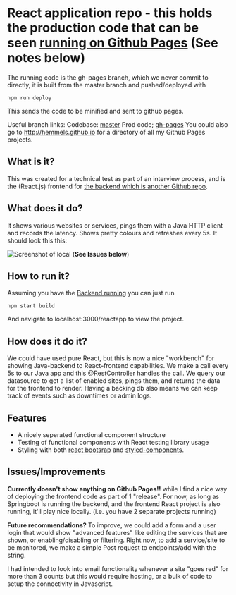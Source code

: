 # React application repo - this holds the production code that can be seen [running on Github Pages](http://hemmels.github.io/reactapp) (See notes below)
The running code is the gh-pages branch, which we never commit to directly, it is built from the master branch and pushed/deployed with 

    npm run deploy

This sends the code to be minified and sent to github pages.

Useful branch links: Codebase: [master](https://github.com/Hemmels/reactapp/tree/master) Prod code; [gh-pages](https://github.com/Hemmels/reactapp/tree/gh-pages)
You could also go to http://hemmels.github.io for a directory of all my Github Pages projects.

## What is it?
This was created for a technical test as part of an interview process, and is the (React.js) frontend for [the backend which is another Github repo](https://github.com/Hemmels/JavaPerfMon).

## What does it do?
It shows various websites or services, pings them with a Java HTTP client and records the latency. Shows pretty colours and refreshes every 5s.
It should look this this: 

![Screenshot of local](https://i.imgur.com/dTCYZIs.png) (**See Issues below**)

## How to run it?
Assuming you have the [Backend running](https://github.com/Hemmels/JavaPerfMon) you can just run

    npm start build
   
And navigate to localhost:3000/reactapp to view the project.

## How does it do it?
We could have used pure React, but this is now a nice "workbench" for showing Java-backend to React-frontend capabilities. We make a call every 5s to our Java app and this @RestController handles the call. We query our datasource to get a list of enabled sites, pings them, and returns the data for the frontend to render. Having a backing db also means we can keep track of events such as downtimes or admin logs.

## Features
* A nicely seperated functional component structure
* Testing of functional components with React testing library usage
* Styling with both [react bootsrap](https://react-bootstrap.github.io/) and [styled-components](https://styled-components.com/).

## Issues/Improvements
**Currently doesn't show anything on Github Pages!!** while I find a nice way of deploying the frontend code as part of 1 "release". For now, as long as Springboot is running the backend, and the frontend React project is also running, it'll play nice locally. (i.e. you have 2 separate projects running)

**Future recommendations?** To improve, we could add a form and a user login that would show "advanced features" like editing the services that are shown, or enabling/disabling or filtering. Right now, to add a service/site to be monitored, we make a simple Post request to endpoints/add with the string.

I had intended to look into email functionality whenever a site "goes red" for more than 3 counts but this would require hosting, or a bulk of code to setup the connectivity in Javascript.
